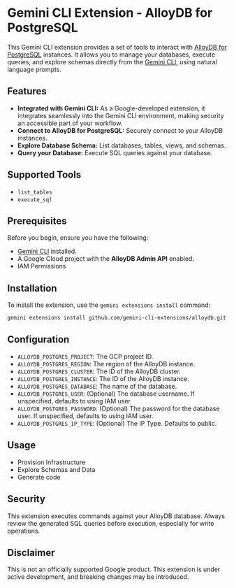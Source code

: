 # Gemini CLI Extension - AlloyDB for PostgreSQL

This Gemini CLI extension provides a set of tools to interact with [AlloyDB for PostgreSQL](https://cloud.google.com/alloydb) instances. It allows you to manage your databases, execute queries, and explore schemas directly from the [Gemini CLI](https://google-gemini.github.io/gemini-cli/), using natural language prompts.

## Features

*   **Integrated with Gemini CLI:** As a Google-developed extension, it integrates seamlessly into the Gemini CLI environment, making security an accessible part of your workflow.
*   **Connect to AlloyDB for PostgreSQL:** Securely connect to your AlloyDB instances.
*   **Explore Database Schema:** List databases, tables, views, and schemas.
*   **Query your Database:** Execute SQL queries against your database.

## Supported Tools

* `list_tables`
* `execute_sql`

## Prerequisites

Before you begin, ensure you have the following:

*   [Gemini CLI](https://github.com/google-gemini/gemini-cli) installed.
*   A Google Cloud project with the **AlloyDB Admin API** enabled.
*   IAM Permissions

## Installation

To install the extension, use the `gemini extensions install` command:

```bash
gemini extensions install github.com/gemini-cli-extensions/alloydb.git
```

## Configuration

*   `ALLOYDB_POSTGRES_PROJECT`: The GCP project ID.
*   `ALLOYDB_POSTGRES_REGION`: The region of the AlloyDB instance.
*   `ALLOYDB_POSTGRES_CLUSTER`: The ID of the AlloyDB cluster.
*   `ALLOYDB_POSTGRES_INSTANCE`: The ID of the AlloyDB instance.
*   `ALLOYDB_POSTGRES_DATABASE`: The name of the database.
*   `ALLOYDB_POSTGRES_USER`: (Optional) The database username. If unspecified, defaults to using IAM user.
*   `ALLOYDB_POSTGRES_PASSWORD`: (Optional) The password for the database user. If unspecified, defaults to using IAM user.
*   `ALLOYDB_POSTGRES_IP_TYPE`: (Optional) The IP Type. Defaults to public.


## Usage

* Provision Infrastructure
* Explore Schemas and Data
* Generate code


## Security

This extension executes commands against your AlloyDB database. Always review the generated SQL queries before execution, especially for write operations.

## Disclaimer

This is not an officially supported Google product. This extension is under active development, and breaking changes may be introduced.
